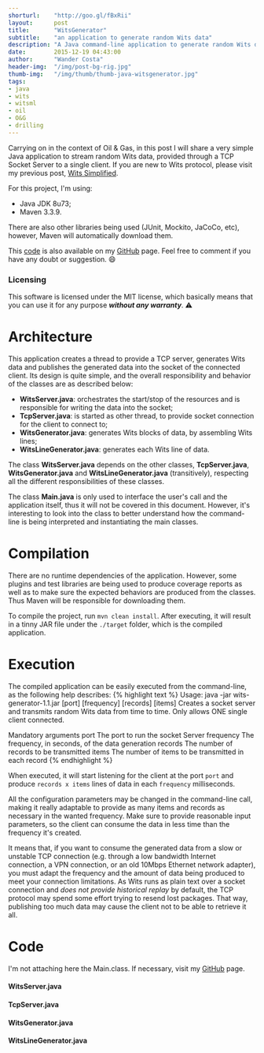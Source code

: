 ```yaml
---
shorturl:    "http://goo.gl/fBxRii"
layout:      post
title:       "WitsGenerator"
subtitle:    "an application to generate random Wits data"
description: "A Java command-line application to generate random Wits data."
date:        2015-12-19 04:43:00
author:      "Wander Costa"
header-img:  "/img/post-bg-rig.jpg"
thumb-img:   "/img/thumb/thumb-java-witsgenerator.jpg"
tags:
- java
- wits
- witsml
- oil
- O&G
- drilling
---
```


[github]:https://github.com/rwanderc
[code]:https://github.com/rwanderc/wits-generator
[wits-simplified]:http://www.wandercosta.com/wits-simplified/

Carrying on in the context of Oil & Gas, in this post I will share a very simple Java application to stream random Wits data, provided through a TCP Socket Server to a single client. If you are new to Wits protocol, please visit my previous post, [Wits Simplified][wits-simplified].<!--more-->

For this project, I'm using:

* Java JDK 8u73;
* Maven 3.3.9.

There are also other libraries being used (JUnit, Mockito, JaCoCo, etc), however, Maven will automatically download them.

This [code][code] is also available on my <i class="fa fa-github"></i> [GitHub][github] page. Feel free to comment if you have any doubt or suggestion. :smile:

### Licensing
This software is licensed under the MIT license, which basically means that you can use it for any purpose ___without any warranty___. :warning:

# Architecture
This application creates a thread to provide a TCP server, generates Wits data and publishes the generated data into the socket of the connected client. Its design is quite simple, and the overall responsibility and behavior of the classes are as described below:

* **WitsServer.java**: orchestrates the start/stop of the resources and is responsible for writing the data into the socket;
* **TcpServer.java**: is started as other thread, to provide socket connection for the client to connect to;
* **WitsGenerator.java**: generates Wits blocks of data, by assembling Wits lines;
* **WitsLineGenerator.java**: generates each Wits line of data.

The class **WitsServer.java** depends on the other classes, **TcpServer.java**, **WitsGenerator.java** and **WitsLineGenerator.java** (transitively), respecting all the different responsibilities of these classes.

The class **Main.java** is only used to interface the user's call and the application itself, thus it will not be covered in this document. However, it's interesting to look into the class to better understand how the command-line is being interpreted and instantiating the main classes.

# Compilation
There are no runtime dependencies of the application. However, some plugins and test libraries are being used to produce coverage reports as well as to make sure the expected behaviors are produced from the classes. Thus Maven will be responsible for downloading them.

To compile the project, run `mvn clean install`. After executing, it will result in a tinny JAR file under the `./target` folder, which is the compiled application.

# Execution
The compiled application can be easily executed from the command-line, as the following help describes:
{% highlight text %}
Usage: java -jar wits-generator-1.1.jar [port] [frequency] [records] [items]
Creates a socket server and transmits random Wits data from time
to time. Only allows ONE single client connected.

Mandatory arguments
  port		The port to run the socket Server
  frequency	The frequency, in seconds, of the data generation
  records	The number of records to be transmitted
  items		The number of items to be transmitted in each record
{% endhighlight %}

When executed, it will start listening for the client at the port ``port`` and produce ``records x items`` lines of data in each ``frequency`` milliseconds.

All the configuration parameters may be changed in the command-line call, making it really adaptable to provide as many items and records as necessary in the wanted frequency. Make sure to provide reasonable input parameters, so the client can consume the data in less time than the frequency it's created.

It means that, if you want to consume the generated data from a slow or unstable TCP connection (e.g. through a low bandwidth Internet connection, a VPN connection, or an old 10Mbps Ethernet network adapter), you must adapt the frequency and the amount of data being produced to meet your connection limitations. As Wits runs as plain text over a socket connection and _does not provide historical replay_ by default, the TCP protocol may spend some effort trying to resend lost packages. That way, publishing too much data may cause the client not to be able to retrieve it all.


# Code
I'm not attaching here the Main.class. If necessary, visit my <i class="fa fa-github"></i> [GitHub][github] page.

#### WitsServer.java
<script src="https://gist.github.com/rwanderc/375a333b53e5201f879af7a8f69a47f3.js"></script>

#### TcpServer.java
<script src="https://gist.github.com/rwanderc/24309ba01c8292f39ce4100bd7fddc3d.js"></script>

#### WitsGenerator.java
<script src="https://gist.github.com/rwanderc/c2a67e2c1c326f659c2c8bacc6c32b96.js"></script>

#### WitsLineGenerator.java
<script src="https://gist.github.com/rwanderc/bbaa7811ae1071b75cf21b6ccee5917c.js"></script>
